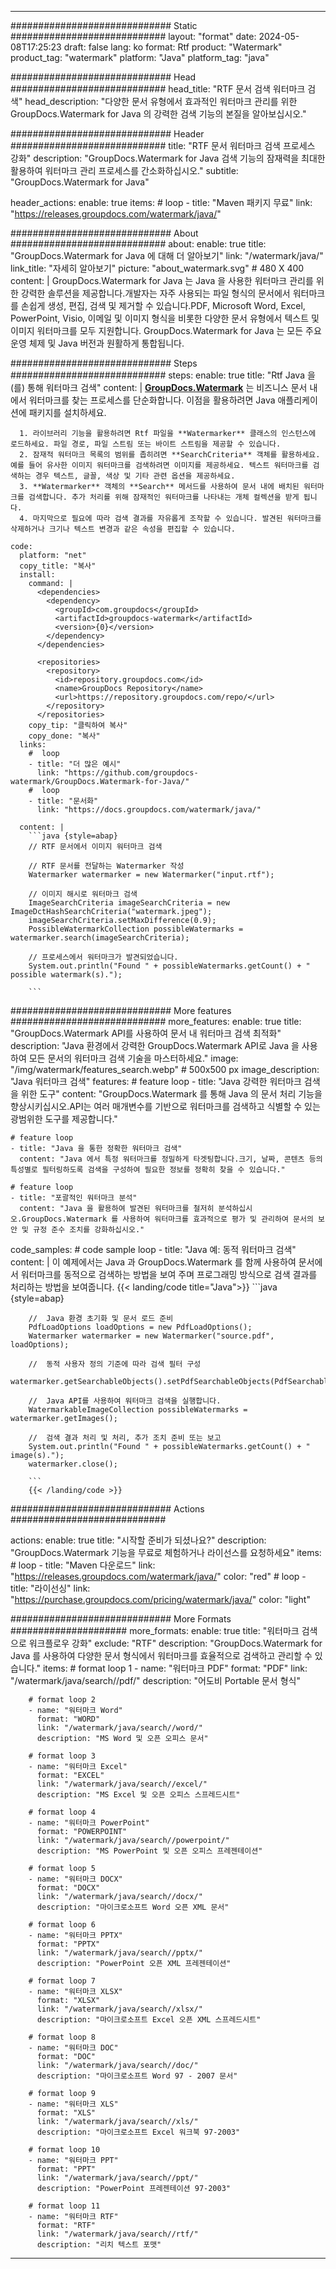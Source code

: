 
---
############################# Static ############################
layout: "format"
date:  2024-05-08T17:25:23
draft: false
lang: ko
format: Rtf
product: "Watermark"
product_tag: "watermark"
platform: "Java"
platform_tag: "java"

############################# Head ############################
head_title: "RTF 문서 검색 워터마크 검색"
head_description: "다양한 문서 유형에서 효과적인 워터마크 관리를 위한 GroupDocs.Watermark for Java 의 강력한 검색 기능의 본질을 알아보십시오."

############################# Header ############################
title: "RTF 문서 워터마크 검색 프로세스 강화" 
description: "GroupDocs.Watermark for Java 검색 기능의 잠재력을 최대한 활용하여 워터마크 관리 프로세스를 간소화하십시오."
subtitle: "GroupDocs.Watermark for Java" 

header_actions:
  enable: true
  items:
    #  loop
    - title: "Maven 패키지 무료"
      link: "https://releases.groupdocs.com/watermark/java/"
      
############################# About ############################
about:
    enable: true
    title: "GroupDocs.Watermark for Java 에 대해 더 알아보기"
    link: "/watermark/java/"
    link_title: "자세히 알아보기"
    picture: "about_watermark.svg" # 480 X 400
    content: |
       GroupDocs.Watermark for Java 는 Java 을 사용한 워터마크 관리를 위한 강력한 솔루션을 제공합니다.개발자는 자주 사용되는 파일 형식의 문서에서 워터마크를 손쉽게 생성, 편집, 검색 및 제거할 수 있습니다.PDF, Microsoft Word, Excel, PowerPoint, Visio, 이메일 및 이미지 형식을 비롯한 다양한 문서 유형에서 텍스트 및 이미지 워터마크를 모두 지원합니다. GroupDocs.Watermark for Java 는 모든 주요 운영 체제 및 Java 버전과 원활하게 통합됩니다.

############################# Steps ############################
steps:
    enable: true
    title: "Rtf Java 을(를) 통해 워터마크 검색"
    content: |
      **[GroupDocs.Watermark](https://products.groupdocs.com/watermark/java/)** 는 비즈니스 문서 내에서 워터마크를 찾는 프로세스를 단순화합니다. 이점을 활용하려면 Java 애플리케이션에 패키지를 설치하세요.
      
      1. 라이브러리 기능을 활용하려면 Rtf 파일을 **Watermarker** 클래스의 인스턴스에 로드하세요. 파일 경로, 파일 스트림 또는 바이트 스트림을 제공할 수 있습니다.
      2. 잠재적 워터마크 목록의 범위를 좁히려면 **SearchCriteria** 객체를 활용하세요. 예를 들어 유사한 이미지 워터마크를 검색하려면 이미지를 제공하세요. 텍스트 워터마크를 검색하는 경우 텍스트, 글꼴, 색상 및 기타 관련 옵션을 제공하세요.
      3. **Watermarker** 객체의 **Search** 메서드를 사용하여 문서 내에 배치된 워터마크를 검색합니다. 추가 처리를 위해 잠재적인 워터마크를 나타내는 개체 컬렉션을 받게 됩니다.
      4. 마지막으로 필요에 따라 검색 결과를 자유롭게 조작할 수 있습니다. 발견된 워터마크를 삭제하거나 크기나 텍스트 변경과 같은 속성을 편집할 수 있습니다.
   
    code:
      platform: "net"
      copy_title: "복사"
      install:
        command: |
          <dependencies>
            <dependency>
              <groupId>com.groupdocs</groupId>
              <artifactId>groupdocs-watermark</artifactId>
              <version>{0}</version>
            </dependency>
          </dependencies>

          <repositories>
            <repository>
              <id>repository.groupdocs.com</id>
              <name>GroupDocs Repository</name>
              <url>https://repository.groupdocs.com/repo/</url>
            </repository>
          </repositories>
        copy_tip: "클릭하여 복사"
        copy_done: "복사"
      links:
        #  loop
        - title: "더 많은 예시"
          link: "https://github.com/groupdocs-watermark/GroupDocs.Watermark-for-Java/"
        #  loop
        - title: "문서화"
          link: "https://docs.groupdocs.com/watermark/java/"
          
      content: |
        ```java {style=abap}
        // RTF 문서에서 이미지 워터마크 검색

        // RTF 문서를 전달하는 Watermarker 작성
        Watermarker watermarker = new Watermarker("input.rtf");
        
        // 이미지 해시로 워터마크 검색
        ImageSearchCriteria imageSearchCriteria = new ImageDctHashSearchCriteria("watermark.jpeg");
        imageSearchCriteria.setMaxDifference(0.9);
        PossibleWatermarkCollection possibleWatermarks = watermarker.search(imageSearchCriteria);

        // 프로세스에서 워터마크가 발견되었습니다.
        System.out.println("Found " + possibleWatermarks.getCount() + " possible watermark(s).");
        
        ```          
        
############################# More features ############################
more_features:
  enable: true
  title: "GroupDocs.Watermark API를 사용하여 문서 내 워터마크 검색 최적화"
  description: "Java 환경에서 강력한 GroupDocs.Watermark API로 Java 을 사용하여 모든 문서의 워터마크 검색 기술을 마스터하세요."
  image: "/img/watermark/features_search.webp" # 500x500 px
  image_description: "Java 워터마크 검색"
  features:
    # feature loop
    - title: "Java 강력한 워터마크 검색을 위한 도구"
      content: "GroupDocs.Watermark 를 통해 Java 의 문서 처리 기능을 향상시키십시오.API는 여러 매개변수를 기반으로 워터마크를 검색하고 식별할 수 있는 광범위한 도구를 제공합니다."

    # feature loop
    - title: "Java 을 통한 정확한 워터마크 검색"
      content: "Java 에서 특정 워터마크를 정밀하게 타겟팅합니다.크기, 날짜, 콘텐츠 등의 특성별로 필터링하도록 검색을 구성하여 필요한 정보를 정확히 찾을 수 있습니다."

    # feature loop
    - title: "포괄적인 워터마크 분석"
      content: "Java 을 활용하여 발견된 워터마크를 철저히 분석하십시오.GroupDocs.Watermark 를 사용하여 워터마크를 효과적으로 평가 및 관리하여 문서의 보안 및 규정 준수 조치를 강화하십시오."
      
  code_samples:
    # code sample loop
    - title: "Java 예: 동적 워터마크 검색"
      content: |
        이 예제에서는 Java 과 GroupDocs.Watermark 를 함께 사용하여 문서에서 워터마크를 동적으로 검색하는 방법을 보여 주며 프로그래밍 방식으로 검색 결과를 처리하는 방법을 보여줍니다.
        {{< landing/code title="Java">}}
        ```java {style=abap}
        
        //  Java 환경 초기화 및 문서 로드 준비
        PdfLoadOptions loadOptions = new PdfLoadOptions();
        Watermarker watermarker = new Watermarker("source.pdf", loadOptions);

        //  동적 사용자 정의 기준에 따라 검색 필터 구성
        watermarker.getSearchableObjects().setPdfSearchableObjects(PdfSearchableObjects.AttachedImages);

        //  Java API를 사용하여 워터마크 검색을 실행합니다.
        WatermarkableImageCollection possibleWatermarks = watermarker.getImages();

        //  검색 결과 처리 및 처리, 추가 조치 준비 또는 보고
        System.out.println("Found " + possibleWatermarks.getCount() + " image(s).");
        watermarker.close();

        ```
        {{< /landing/code >}}


############################# Actions ############################

actions:
  enable: true
  title: "시작할 준비가 되셨나요?"
  description: "GroupDocs.Watermark 기능을 무료로 체험하거나 라이선스를 요청하세요"
  items:
    #  loop
    - title: "Maven 다운로드"
      link: "https://releases.groupdocs.com/watermark/java/"
      color: "red"
        #  loop
    - title: "라이선싱"
      link: "https://purchase.groupdocs.com/pricing/watermark/java/"
      color: "light"


############################# More Formats #####################
more_formats:
    enable: true
    title: "워터마크 검색으로 워크플로우 강화"
    exclude: "RTF"
    description: "GroupDocs.Watermark for Java 를 사용하여 다양한 문서 형식에서 워터마크를 효율적으로 검색하고 관리할 수 있습니다."
    items: 
        # format loop 1
        - name: "워터마크 PDF"
          format: "PDF"
          link: "/watermark/java/search//pdf/"
          description: "어도비 Portable 문서 형식"

        # format loop 2
        - name: "워터마크 Word"
          format: "WORD"
          link: "/watermark/java/search//word/"
          description: "MS Word 및 오픈 오피스 문서"
          
        # format loop 3
        - name: "워터마크 Excel"
          format: "EXCEL"
          link: "/watermark/java/search//excel/"
          description: "MS Excel 및 오픈 오피스 스프레드시트"

        # format loop 4
        - name: "워터마크 PowerPoint"
          format: "POWERPOINT"
          link: "/watermark/java/search//powerpoint/"
          description: "MS PowerPoint 및 오픈 오피스 프레젠테이션"

        # format loop 5
        - name: "워터마크 DOCX"
          format: "DOCX"
          link: "/watermark/java/search//docx/"
          description: "마이크로소프트 Word 오픈 XML 문서"
          
        # format loop 6
        - name: "워터마크 PPTX"
          format: "PPTX"
          link: "/watermark/java/search//pptx/"
          description: "PowerPoint 오픈 XML 프레젠테이션"
          
        # format loop 7
        - name: "워터마크 XLSX"
          format: "XLSX"
          link: "/watermark/java/search//xlsx/"
          description: "마이크로소프트 Excel 오픈 XML 스프레드시트"

        # format loop 8
        - name: "워터마크 DOC"
          format: "DOC"
          link: "/watermark/java/search//doc/"
          description: "마이크로소프트 Word 97 - 2007 문서"

        # format loop 9
        - name: "워터마크 XLS"
          format: "XLS"
          link: "/watermark/java/search//xls/"
          description: "마이크로소프트 Excel 워크북 97-2003"

        # format loop 10
        - name: "워터마크 PPT"
          format: "PPT"
          link: "/watermark/java/search//ppt/"
          description: "PowerPoint 프레젠테이션 97-2003"

        # format loop 11
        - name: "워터마크 RTF"
          format: "RTF"
          link: "/watermark/java/search//rtf/"
          description: "리치 텍스트 포맷"

---
